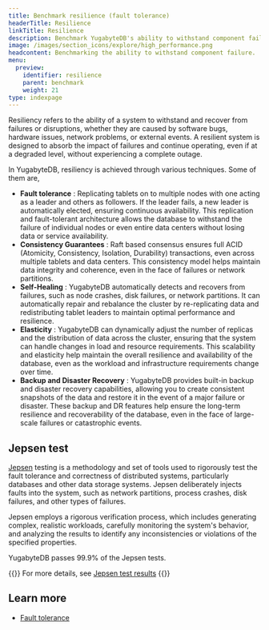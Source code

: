 ```yaml
---
title: Benchmark resilience (fault tolerance)
headerTitle: Resilience
linkTitle: Resilience
description: Benchmark YugabyteDB's ability to withstand component failure.
image: /images/section_icons/explore/high_performance.png
headcontent: Benchmarking the ability to withstand component failure.
menu:
  preview:
    identifier: resilience
    parent: benchmark
    weight: 21
type: indexpage
---
```


Resiliency refers to the ability of a system to withstand and recover from failures or disruptions, whether they are caused by software bugs, hardware issues, network problems, or external events. A resilient system is designed to absorb the impact of failures and continue operating, even if at a degraded level, without experiencing a complete outage.

In YugabyteDB, resiliency is achieved through various techniques. Some of them are,

- **Fault tolerance** : Replicating tablets on to multiple nodes with one acting as a leader and others as followers. If the leader fails, a new leader is automatically elected, ensuring continuous availability. This replication and fault-tolerant architecture allows the database to withstand the failure of individual nodes or even entire data centers without losing data or service availability.
- **Consistency Guarantees** : Raft based consensus ensures full ACID (Atomicity, Consistency, Isolation, Durability) transactions, even across multiple tablets and data centers. This consistency model helps maintain data integrity and coherence, even in the face of failures or network partitions.
- **Self-Healing** : YugabyteDB automatically detects and recovers from failures, such as node crashes, disk failures, or network partitions. It can automatically repair and rebalance the cluster by re-replicating data and redistributing tablet leaders to maintain optimal performance and resilience.
- **Elasticity** : YugabyteDB can dynamically adjust the number of replicas and the distribution of data across the cluster, ensuring that the system can handle changes in load and resource requirements. This scalability and elasticity help maintain the overall resilience and availability of the database, even as the workload and infrastructure requirements change over time.
- **Backup and Disaster Recovery** : YugabyteDB provides built-in backup and disaster recovery capabilities, allowing you to create consistent snapshots of the data and restore it in the event of a major failure or disaster. These backup and DR features help ensure the long-term resilience and recoverability of the database, even in the face of large-scale failures or catastrophic events.

## Jepsen test

[Jepsen](https://jepsen.io/) testing is a methodology and set of tools used to rigorously test the fault tolerance and correctness of distributed systems, particularly databases and other data storage systems.  Jepsen deliberately injects faults into the system, such as network partitions, process crashes, disk failures, and other types of failures.

Jepsen employs a rigorous verification process, which includes generating complex, realistic workloads, carefully monitoring the system's behavior, and analyzing the results to identify any inconsistencies or violations of the specified properties.

YugabyteDB passes 99.9% of the Jepsen tests.

{{<tip>}}
For more details, see [Jepsen test results](jepsen-testing-ysql/)
{{</tip>}}

## Learn more

- [Fault tolerance](../../../explore/fault-tolerance)